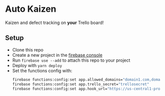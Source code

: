 # Auto Kaizen

Kaizen and defect tracking on **your** Trello board!

## Setup

- Clone this repo
- Create a new project in the [firebase console](https://console.firebase.google.com/u/0/)
- Run `firebase use --add` to attach this repo to your project
- Deploy with `yarn deploy`
- Set the functions config with:
  ```sh
  firebase functions:config:set app.allowed_domains="domain1.com,domain2.com"
  firebase functions:config:set app.trello_secret="trellosecret"
  firebase functions:config:set app.hook_url="https://us-central1-project.cloudfunctions.net/trelloHook"
  ```
